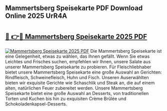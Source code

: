 ## Mammertsberg Speisekarte PDF Download Online 2025 UrR4A

# <h2><a href="http://gc703u.nevu.top/?p=Mammertsberg+Speisekarte">🔗 👉🔴 Mammertsberg Speisekarte 2025 PDF</a></h2>

[![Mammertsberg Speisekarte 2025 PDF](https://i.imgur.com/dBaPXMq.png)](http://gc703u.nevu.top/?p=Mammertsberg+Speisekarte)
Die Mammertsberg Speisekarte ist eine Gelegenheit, etwas zu wählen, das Ihnen gefällt. Wenn Sie etwas Leichtes und Frisches suchen, empfehlen wir Ihnen, unsere Salate aus unserer Mammertsberg Speisekarte zu probieren. Für Fleischliebhaber bietet unsere Mammertsberg Speisekarte eine große Auswahl an Gerichten: Rindfleisch, Schweinefleisch, Huhn und Fisch. Unseren Auserwählten bieten wir exquisite Gerichte wie Schaschlik und Steak an, die auf einem alten, natürlichen Feuer zubereitet werden. Unsere Mammertsberg Speisekarte bietet eine große Auswahl an Desserts, von traditionellen Torten und Kuchen bis hin zu exquisiten Crème Brûlée und Schokoladenkapsel-Desserts.

